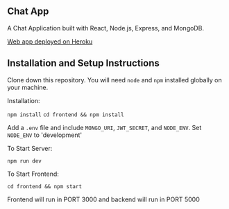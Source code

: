 ## Chat App

A Chat Application built with React, Node.js, Express, and MongoDB.

[Web app deployed on Heroku](https://devmeapp.herokuapp.com/)

## Installation and Setup Instructions

Clone down this repository. You will need `node` and `npm` installed globally on your machine.

Installation:

`npm install`
`cd frontend && npm install`

Add a `.env` file and include `MONGO_URI`, `JWT_SECRET`, and `NODE_ENV`. Set `NODE_ENV` to 'development'

To Start Server:

`npm run dev`

To Start Frontend:

`cd frontend && npm start`

Frontend will run in PORT 3000 and backend will run in PORT 5000
